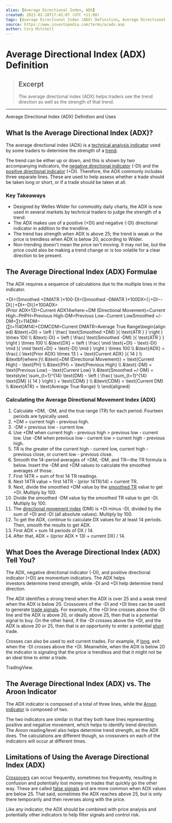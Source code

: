 ```yaml
---
alias: [Average Directional Index, ADX]
created: 2021-02-28T17:42:07 (UTC +11:00)
tags: [Average Directional Index (ADX) Definition, Average Directional Index (ADX) Definition and Uses]
source: https://www.investopedia.com/terms/a/adx.asp
author: Cory Mitchell
---
```


# Average Directional Index (ADX) Definition

> ## Excerpt
> The average directional index (ADX) helps traders see the trend direction as well as the strength of that trend.

---

Average Directional Index (ADX) Definition and Uses
## What Is the Average Directional Index (ADX)?

The average directional index (ADX) is a [technical analysis indicator](https://www.investopedia.com/terms/t/technicalindicator.asp) used by some traders to determine the strength of a [trend](https://www.investopedia.com/terms/t/trend.asp).

The trend can be either up or down, and this is shown by two accompanying indicators, the [negative directional indicator](https://www.investopedia.com/terms/n/negativedirectionalindicator.asp) (-DI) and the [positive directional indicator](https://www.investopedia.com/terms/p/positivedirectionalindicator.asp) (+DI). Therefore, the ADX commonly includes three separate lines. These are used to help assess whether a trade should be taken long or short, or if a trade should be taken at all.

### Key Takeaways

-   Designed by Welles Wilder for commodity daily charts, the ADX is now used in several markets by technical traders to judge the strength of a trend.
-   The ADX makes use of a positive (+DI) and negative (-DI) directional indicator in addition to the trendline.
-   The trend has strength when ADX is above 25; the trend is weak or the price is trendless when ADX is below 20, according to Wilder.
-   Non-trending doesn't mean the price isn't moving. It may not be, but the price could also be making a trend change or is too volatile for a clear direction to be present.

## The Average Directional Index (ADX) Formulae

The ADX requires a sequence of calculations due to the multiple lines in the indicator.

+DI\=(Smoothed +DMATR )×100\-DI\=(Smoothed -DMATR )×100DX\=(∣+DI−\-DI∣∣+DI+\-DI∣)×100ADX\=(Prior ADX×13)+Current ADX14where:+DM (Directional Movement)\=Current High−PHPH\=Previous High\-DM\=Previous Low−Current LowSmoothed +/-DM\=∑t\=114DM−(∑t\=114DM14)+CDMCDM\=Current DMATR\=Average True Range\\begin{aligned} &\\text{+DI} = \\left ( \\frac{ \\text{Smoothed +DM} }{ \\text{ATR } } \\right ) \\times 100 \\\\ &\\text{-DI} = \\left ( \\frac{ \\text{Smoothed -DM} }{ \\text{ATR } } \\right ) \\times 100 \\\\ &\\text{DX} = \\left ( \\frac{ \\mid \\text{+DI} - \\text{-DI} \\mid }{ \\mid \\text{+DI} + \\text{-DI} \\mid } \\right ) \\times 100 \\\\ &\\text{ADX} = \\frac{ ( \\text{Prior ADX} \\times 13 ) + \\text{Current ADX} }{ 14 } \\\\ &\\textbf{where:}\\\\ &\\text{+DM (Directional Movement)} = \\text{Current High} - \\text{PH} \\\\ &\\text{PH} = \\text{Previous High} \\\\ &\\text{-DM} = \\text{Previous Low} - \\text{Current Low} \\\\ &\\text{Smoothed +/-DM} = \\textstyle{ \\sum\_{t=1}^{14} \\text{DM} - \\left ( \\frac{ \\sum\_{t=1}^{14} \\text{DM} }{ 14 } \\right ) + \\text{CDM} } \\\\ &\\text{CDM} = \\text{Current DM} \\\\ &\\text{ATR} = \\text{Average True Range} \\\\ \\end{aligned}

### Calculating the Average Directional Movement Index (ADX)

1.  Calculate +DM, -DM, and the true range (TR) for each period. Fourteen periods are typically used.
2.  +DM = current high - previous high.
3.  \-DM = previous low - current low.
4.  Use +DM when current high - previous high > previous low - current low. Use -DM when previous low - current low > current high - previous high.
5.  TR is the greater of the current high - current low, current high - previous close, or current low - previous close.
6.  Smooth the 14-period averages of +DM, -DM, and TR—the TR formula is below. Insert the -DM and +DM values to calculate the smoothed averages of those.
7.  First 14TR = sum of first 14 TR readings.
8.  Next 14TR value = first 14TR - (prior 14TR/14) + current TR.
9.  Next, divide the smoothed +DM value by the [smoothed TR](https://www.investopedia.com/terms/a/atr.asp) value to get +DI. Multiply by 100.
10.  Divide the smoothed -DM value by the smoothed TR value to get -DI. Multiply by 100.
11.  The [directional movement index](https://www.investopedia.com/terms/d/dmi.asp) (DMI) is +DI minus -DI, divided by the sum of +DI and -DI (all absolute values). Multiply by 100.
12.  To get the ADX, continue to calculate DX values for at least 14 periods. Then, smooth the results to get ADX.
14.  First ADX = sum 14 periods of DX / 14.
15.  After that, ADX = ((prior ADX \* 13) + current DX) / 14.

## What Does the Average Directional Index (ADX) Tell You?

The ADX, negative directional indicator (-DI), and positive directional indicator (+DI) are momentum indicators. The ADX helps investors determine trend strength, while -DI and +DI help determine trend direction.

The ADX identifies a strong trend when the ADX is over 25 and a weak trend when the ADX is below 20. Crossovers of the -DI and +DI lines can be used to generate [trade signals](https://www.investopedia.com/terms/t/trade-signal.asp). For example, if the +DI line crosses above the -DI line and the ADX is above 20, or ideally above 25, then that is a potential signal to buy. On the other hand, if the -DI crosses above the +DI, and the ADX is above 20 or 25, then that is an opportunity to enter a potential [short](https://www.investopedia.com/terms/s/short.asp) trade.

Crosses can also be used to exit current trades. For example, if [long](https://www.investopedia.com/terms/l/long.asp), exit when the -DI crosses above the +DI. Meanwhile, when the ADX is below 20 the indicator is signaling that the price is trendless and that it might not be an ideal time to enter a trade.

TradingView.

## The Average Directional Index (ADX) vs. The Aroon Indicator

The ADX indicator is composed of a total of three lines, while the [Aroon indicator](https://www.investopedia.com/terms/a/aroon.asp) is composed of two.

The two indicators are similar in that they both have lines representing positive and negative movement, which helps to identify trend direction. The Aroon reading/level also helps determine trend strength, as the ADX does. The calculations are different though, so crossovers on each of the indicators will occur at different times.

## Limitations of Using the Average Directional Index (ADX)

[Crossovers](https://www.investopedia.com/terms/c/crossover.asp) can occur frequently, sometimes too frequently, resulting in confusion and potentially lost money on trades that quickly go the other way. These are called [false signals](https://www.investopedia.com/terms/f/false-signal.asp) and are more common when ADX values are below 25. That said, sometimes the ADX reaches above 25, but is only there temporarily and then reverses along with the price.

Like any indicator, the ADX should be combined with price analysis and potentially other indicators to help filter signals and control risk.
